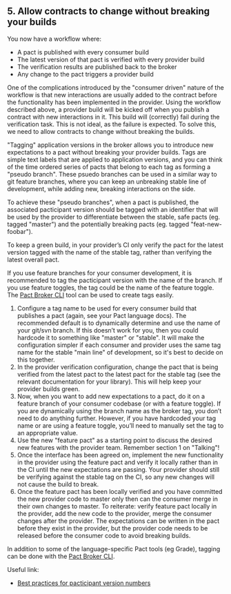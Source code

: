 ## 5. Allow contracts to change without breaking your builds

You now have a workflow where:

* A pact is published with every consumer build
* The latest version of that pact is verified with every provider build
* The verification results are published back to the broker
* Any change to the pact triggers a provider build

One of the complications introduced by the "consumer driven" nature of the workflow is that new interactions are usually added to the contract before the functionality has been implemented in the provider. Using the workflow described above, a provider build will be kicked off when you publish a contract with new interactions in it. This build will \(correctly\) fail during the verification task. This is not ideal, as the failure is expected. To solve this, we need to allow contracts to change without breaking the builds.

"Tagging" application versions in the broker allows you to introduce new expectations to a pact without breaking your provider builds. Tags are simple text labels that are applied to application versions, and you can think of the time ordered series of pacts that belong to each tag as forming a "pseudo branch". These psuedo branches can be used in a similar way to git feature branches, where you can keep an unbreaking stable line of development, while adding new, breaking interactions on the side.

To achieve these "pseudo branches", when a pact is published, the associated pacticipant version should be tagged with an identifier that will be used by the provider to differentiate between the stable, safe pacts \(eg. tagged "master"\) and the potentially breaking pacts \(eg. tagged "feat-new-foobar"\).

To keep a green build, in your provider’s CI only verify the pact for the latest version tagged with the name of the stable tag, rather than verifying the latest overall pact.

If you use feature branches for your consumer development, it is recommended to tag the pacticipant version with the name of the branch. If you use feature toggles, the tag could be the name of the feature toggle. The [Pact Broker CLI](https://github.com/pact-foundation/pact_broker-client#create-version-tag) tool can be used to create tags easily.

1. Configure a tag name to be used for every consumer build that publishes a pact \(again, see your Pact language docs\). The recommended default is to dynamically determine and use the name of your git/svn branch. If this doesn’t work for you, then you could hardcode it to something like "master" or "stable". It will make the configuration simpler if each consumer and provider uses the same tag name for the stable "main line" of development, so it's best to decide on this together.
2. In the provider verification configuration, change the pact that is being verified from the latest pact to the latest pact for the stable tag \(see the relevant documentation for your library\).  This will help keep your provider builds green.
3. Now, when you want to add new expectations to a pact, do it on a feature branch of your consumer codebase \(or with a feature toggle\). If you are dynamically using the branch name as the broker tag, you don’t need to do anything further. However, if you have hardcoded your tag name or are using a feature toggle, you’ll need to manually set the tag to an appropriate value.
4. Use the new "feature pact" as a starting point to discuss the desired new features with the provider team. Remember section 1 on "Talking"!
5. Once the interface has been agreed on, implement the new functionality in the provider using the feature pact and verify it locally rather than in the CI until the new expectations are passing. Your provider should still be verifying against the stable tag on the CI, so any new changes will not cause the build to break.
6. Once the feature pact has been locally verified and you have committed the new provider code to master only then can the consumer  merge in their own changes to master. To reiterate: verify feature pact locally in the provider, add the new code to the provider, merge the consumer changes after the provider. The expectations can be written in the pact before they exist in the provider, but the provider code needs to be released before the consumer code to avoid breaking builds.

In addition to some of the language-specific Pact tools \(eg Grade\), tagging can be done with the [Pact Broker CLI](https://github.com/pact-foundation/pact_broker-client#create-version-tag).

Useful link:

* [Best practices for pacticipant version numbers](getting_started/versioning_in_the_pact_broker.md)
